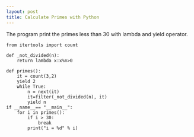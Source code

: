 ```yaml
---
layout: post
title: Calculate Primes with Python 
---
```

The program print the primes less than 30 with lambda and yield operator.


```
from itertools import count

def _not_divided(n):
    return lambda x:x%n>0

def primes():
    it = count(3,2)
    yield 2
    while True:
        n = next(it)
        it=filter(_not_divided(n), it)
        yield n
if __name__== "__main__":
    for i in primes():
        if i > 30:
            break
        print("i = %d" % i)
```
